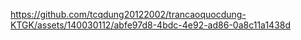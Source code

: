 

https://github.com/tcqdung20122002/trancaoquocdung-KTGK/assets/140030112/abfe97d8-4bdc-4e92-ad86-0a8c11a1438d

